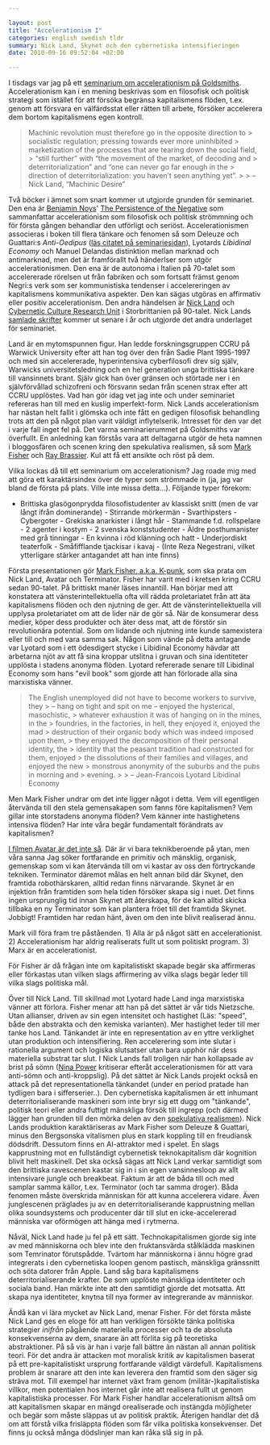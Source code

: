```yaml
--- 

layout: post
title: "Accelerationism I"
categories: english swedish tldr 
summary: Nick Land, Skynet och den cybernetiska intensifieringen 
date: 2010-09-16 09:52:04 +02:00 

---
```



I tisdags var jag på ett [seminarium om accelerationism på Goldsmiths](http://www.gold.ac.uk/cultural-studies/calendar/?id=3794). Accelerationism kan i en mening beskrivas som en filosofisk och politisk strategi som istället för att försöka begränsa kapitalismens flöden, t.ex. genom att försvara en välfärdsstat eller rätten till arbete, försöker accelerera dem bortom kapitalismens egen kontroll.

> Machinic revolution must therefore go in the opposite direction to > socialistic regulation; pressing towards ever more uninhibited > marketization of the processes that are tearing down the social field, > “still further” with “the movement of the market, of decoding and > deterritorialization” and “one can never go far enough in the > direction of deterritorialization: you haven’t seen anything yet”. > > – Nick Land, “Machinic Desire”

Två böcker i ämnet som snart kommer ut utgjorde grunden för seminariet. Den ena är [Benjamin Noys](http://leniency.blogspot.com/)' [The Persistence of the Negative](http://www.amazon.co.uk/Persistence-Negative-Critique-Contemporary-Continental/dp/0748638636) som sammanfattar accelerationism som filosofisk och politisk strömmning och för första gången behandlar den utförligt och seriöst. Accelerationismen associeras i boken till flera tänkare och fenomen så som Deleuze och Guattari:s *Anti-Oedipus* ([läs citatet på seminariesidan](http://hutnyk.wordpress.com/2010/08/13/symposium-accelerationism-ccs-goldsmiths-14th-september-2010/)), Lyotards *Libidinal Economy* och Manuel Delandas distinktion mellan marknad och antimarknad, men det är framförallt två händerlser som utgör accelerationismen. Den ena är de autonoma i Italien på 70-talet som accelererade rörelsen ut från fabriken och som fortsatt främst genom Negri:s verk som ser kommunistiska tendenser i accelereringen av kapitalismens kommunikativa aspekter. Den kan sägas utgöras en affirmativ eller positiv accelerationism. Den andra händelsen är [Nick Land](http://en.wikipedia.org/wiki/Nick_Land) och [Cybernetic Culture Research Unit](http://www.google.com/search?q=Cybernetic+Culture+Research+Unit) i Storbrittanien på 90-talet. Nick Lands [samlade skrifter](http://www.urbanomic.com/pub_fangednoumena.php) kommer ut senare i år och utgjorde det andra underlaget för seminariet.

Land är en mytomspunnen figur. Han ledde forskningsgruppen CCRU på Warwick University efter att han tog över den från Sadie Plant 1995-1997 och med sin accelererade, hyperintensiva cyberfilosofi drev sig själv, Warwicks universitetsledning och en hel generation unga brittiska tänkare till vansinnets brant. Själv gick han över gränsen och störtade ner i en självförvållad schizofreni och försvann sedan från scenen strax efter att CCRU upplöstes. Vad han gör idag vet jag inte och under seminariet refereras han till med en kuslig imperfekt-form. Nick Lands accelerationism har nästan helt fallit i glömska och inte fått en gedigen filosofisk behandling trots att den på något plan varit väldigt inflytelserik. Intresset för den var det i varje fall inget fel på. Det varma seminarierummet på Goldsmiths var överfullt. En anledning kan förstås vara att deltagarna utgör de heta namnen i bloggosfären och scenen kring den spekulativa realismen, så som [Mark Fisher](http://k-punk.abstractdynamics.org) och [Ray Brassier](http://en.wikipedia.org/wiki/Ray_Brassier). Kul att få ett ansikte och röst på dem.

Vilka lockas då till ett seminarium om accelerationism? Jag roade mig med att göra ett karaktärsindex över de typer som strömmade in (ja, jag var bland de första på plats. Ville inte missa detta…). Följande typer förekom:

- Brittiska glasögonprydda filosofistudenter av klassiskt snitt (men de var långt ifrån dominerande) - Stirrande mörkermän - Svarthipsters - Cybergoter - Grekiska anarkister i långt hår - Stammande f.d. rollspelare - 2 agenter i kostym - 2 svenska konststudenter - Äldre posthumanister med grå tinningar - En kvinna i röd klänning och hatt - Underjordiskt teaterfolk - Småfifflande tjackisar i kavaj - (Inte Reza Negestrani, vilket ytterligare stärker antagandet att han inte finns)

Första presentationen gör [Mark Fisher, a.k.a. K-punk](http://k-punk.abstractdynamics.org), som ska prata om Nick Land, Avatar och Terminator. Fisher har varit med i kretsen kring CCRU sedan 90-talet. På brittiskt manér läses innantill. Han börjar med att konstatera att vänsterintellektuella ofta vill rädda proletariatet från att äta kapitalismens flöden och den njutning de ger. Att de vänsterintellektuella vill upplysa proletariatet om att de lider när de gör så. När de konsumerar dess medier, köper dess produkter och äter dess mat, att de förstör sin revolutionära potential. Som om lidande och njutning inte kunde samexistera eller till och med vara samma sak. Någon som vände på detta antagande var Lyotard som i ett ödesdigert stycke i Libidinal Economy hävdar att arbetarna njöt av att få sina kroppar utslitna i gruvan och sina identiteter upplösta i stadens anonyma flöden. Lyotard refererade senare till Libidinal Economy som hans "evil book" som gjorde att han förlorade alla sina marxistiska vänner.

> The English unemployed did not have to become workers to survive, they > – hang on tight and spit on me – enjoyed the hysterical, masochistic, > whatever exhaustion it was of hanging on in the mines, in the > foundries, in the factories, in hell, they enjoyed it, enjoyed the mad > destruction of their organic body which was indeed imposed upon them, > they enjoyed the decomposition of their personal identity, the > identity that the peasant tradition had constructed for them, enjoyed > the dissolutions of their families and villages, and enjoyed the new > monstrous anonymity of the suburbs and the pubs in morning and > evening. > > – Jean-Francois Lyotard Libidinal Economy

Men Mark Fisher undrar om det inte ligger något i detta. Vem vill egentligen återvända till den stela gemensakapen som fanns före kapitalismen? Vem gillar inte storstadens anonyma flöden? Vem känner inte hastighetens intensiva flöden? Har inte våra begär fundamentalt förändrats av kapitalismen?

[I filmen Avatar är det inte så](http://k-punk.abstractdynamics.org/archives/011437.html). Där är vi bara teknikberoende på ytan, men våra sanna Jag söker fortfarande en primitiv och mänsklig, organisk, gemenskap som vi kan återvända till om vi kastar av oss den förtryckande tekniken. Terminator däremot målas en helt annan bild där Skynet, den framtida robothärskaren, alltid redan finns närvarande. Skynet är en injektion från framtiden som hela tiden försöker skapa sig i nuet. Det finns ingen ursprunglig tid innan Skynet att återskapa, för de kan alltid skicka tillbaka en ny Terminator som kan plantera fröet till det framtida Skynet. Jobbigt! Framtiden har redan hänt, även om den inte blivit realiserad ännu.

Mark vill föra fram tre påståenden. 1) Alla är på något sätt en accelerationist. 2) Accelerationism har aldrig realiserats fullt ut som politiskt program. 3) Marx är en accelerationist.

För Fisher är då frågan inte om kapitalistiskt skapade begär ska affirmeras eller förkastas utan vilken slags affirmering av vilka slags begär leder till vilka slags politiska mål.

Över till Nick Land. Till skillnad mot Lyotard hade Land inga marxistiska vänner att förlora. Fisher menar att han på det sättet är vår tids Nietzsche. Utan allianser, driven av sin egen intensitet och hastighet (Läs: "speed", både den abstrakta och den kemiska varianten). Mer hastighet leder till mer tanke hos Land. Tänkandet är inte en representation av en yttre verklighet utan produktion och intensifiering. Ren accelerering som inte slutar i rationella argument och logiska slutsatser utan bara upphör när dess materiella substrat tar slut. I Nick Lands fall troligen när han kollapsade av brist på sömn ([Nina Power](http://roehampton.academia.edu/NinaPower) kritiserar efteråt accelerationismen för att vara anti-sömn och anti-kroppslig). På det sättet är Nick Lands projekt också en attack på det representationella tänkandet (under en period pratade han tydligen bara i sifferserier..). Den cybernetiska kapitalismen är ett inhumant deterritorialiserande maskineri som inte bryr sig ett dugg om "tänkande", politisk teori eller andra futtigt mänskliga försök till ingrepp (och därmed lägger han grunden till den mörka delen av den [spekulativa realismen](http://www.philosophypress.co.uk/?p=1475)). Nick Lands produktion karaktäriseras av Mark Fisher som Deleuze & Guattari, minus den Bergsonska vitalismen plus en stark koppling till en freudiansk dödsdrift. Dessutom finns en AI-attraktor med i spelet. En slags kapprustning mot en fullständigt cybernetisk teknokapitalism där kognition blivit helt maskinell. Det ska också sägas att Nick Land verkar samtidigt som den brittiska ravescenen kastar sig in i sin egen vansinnesloop av allt intensivare jungle och breakbeat. Faktum är att de båda till och med samplar samma källor, t.ex. Terminator (och tar samma droger). Båda fenomen måste överskrida människan för att kunna accelerera vidare. Även junglescenen präglades ju av en deterritorialiserande kapprustning mellan olika soundsystems och producenter där till slut en icke-accelererad människa var oförmögen att hänga med i rytmerna.

Nåväl, Nick Land hade ju fel på ett sätt. Technokapitalismen gjorde sig inte av med människorna och blev inte den fruktansvärda stålklädda maskinen som Temrinator förutspådde. Tvärtom har människorna i ännu högre grad integrerats i den cybernetiska loopen genom pastisch, mänskliga gränssnitt och söta datorer från Apple. Land såg bara kapitalismens deterritorialiserande krafter. De som upplöste mänskliga identiteter och sociala band. Han märkte inte att den samtidigt gjorde det motsatta. Att skapa nya identiteter, knytna till nya former av integrerande av människor.

Ändå kan vi lära mycket av Nick Land, menar Fisher. För det första måste Nick Land ges en eloge för att han verkligen försökte tänka politiska strategier *inifrån* pågående materiella processer och ta de absoluta konsekvenserna av dem, snarare än att förlita sig på teoretiska abstraktioner. På så vis är han i varje fall bättre än nästan all annan politisk teori. För det andra är attacken mot moralisk kritik av kapitalismen baserat på ett pre-kapitalistiskt ursprung fortfarande väldigt värdefull. Kapitalismens problem är snarare att den inte kan leverera den framtid som den säger sig sträva mot. Till exempel har internet växt fram genom (militär-)kapitalistiska villkor, men potentialen hos internet går inte att realisera fullt ut genom kapitalistiska processer. För Mark Fisher handlar accelerationism alltså om att kapitalismen skapar en mängd orealiserade och instängda möjligheter och begär som måste släppas ut av politisk praktik. Återigen handlar det då om att förstå vilka frisläppta flöden som får vilka politiska konsekvenser. Det finns ju också många dödslinjer man kan råka slå sig in på.


